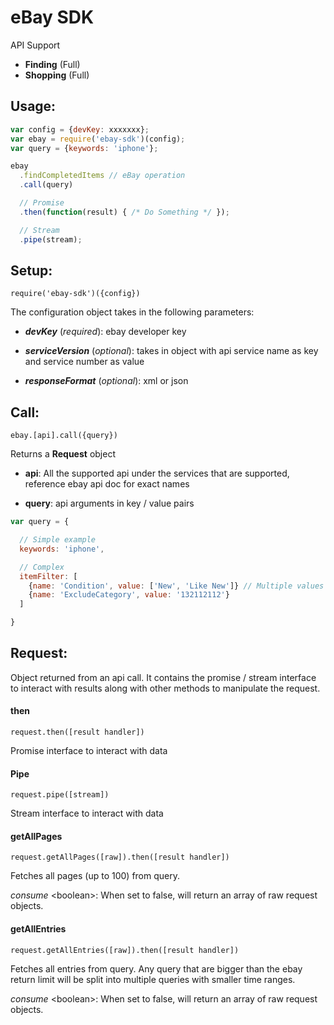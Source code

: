 # eBay SDK


API Support

 * **Finding** (Full)
 * **Shopping** (Full)

## Usage:

```javascript
var config = {devKey: xxxxxxx};
var ebay = require('ebay-sdk')(config);
var query = {keywords: 'iphone'};

ebay
  .findCompletedItems // eBay operation
  .call(query)

  // Promise
  .then(function(result) { /* Do Something */ });

  // Stream
  .pipe(stream);
```

## Setup:
```require('ebay-sdk')({config})```

The configuration object takes in the following parameters:

- ***devKey*** (_required_):
ebay developer key


- ***serviceVersion*** (_optional_):
takes in object with api service name as key and service number as value


- ***responseFormat*** (_optional_):
xml or json

## Call:
```ebay.[api].call({query})```

Returns a **Request** object

- **api**: All the supported api under the services that are supported, reference ebay api doc for exact names


- **query**: api arguments in key / value pairs

```javascript
var query = {

  // Simple example
  keywords: 'iphone',

  // Complex
  itemFilter: [
    {name: 'Condition', value: ['New', 'Like New']} // Multiple values
    {name: 'ExcludeCategory', value: '132112112'}
  ]

}
````


## Request:
Object returned from an api call. It contains the promise / stream interface to interact with results along with other methods to manipulate the request.

#### then
```request.then([result handler])```

Promise interface to interact with  data

#### Pipe
```request.pipe([stream])```

Stream interface to interact with  data

#### getAllPages
```request.getAllPages([raw]).then([result handler])```

Fetches all pages (up to 100) from query.

_consume_ \<boolean>: When set to false, will return an array of raw request objects.

#### getAllEntries
```request.getAllEntries([raw]).then([result handler])```

Fetches all entries from query. Any query that are bigger than the ebay return limit will be split into multiple queries with smaller time ranges.

_consume_ \<boolean>: When set to false, will return an array of raw request objects.


